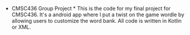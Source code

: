 * CMSC436 Group Project *
This is the code for my final project for CMSC436. It's a android app where I put a twist on the game wordle by allowing users to customize the word bank. All code is written in Kotlin or XML.
